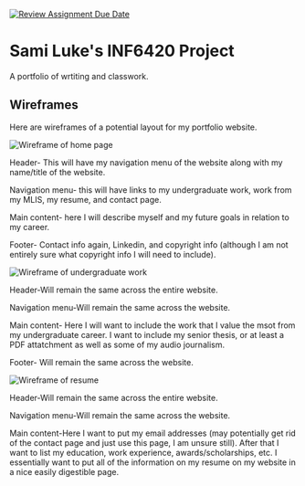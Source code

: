 [![Review Assignment Due Date](https://classroom.github.com/assets/deadline-readme-button-24ddc0f5d75046c5622901739e7c5dd533143b0c8e959d652212380cedb1ea36.svg)](https://classroom.github.com/a/cSGmFTKd)
# Sami Luke's INF6420 Project

A portfolio of wrtiting and classwork.

## Wireframes

Here are wireframes of a potential layout for my portfolio website.

![Wireframe of home page](Wireframes/IMG_1926.jpeg)

Header- This will have my navigation menu of the website along with my name/title of the website.


Navigation menu- this will have links to my undergraduate work, work from my MLIS, my resume, and contact page.

Main content- here I will describe myself and my future goals in relation to my career.

Footer- Contact info again, Linkedin, and copyright info (although I am not entirely sure what copyright info I will need to include).

![Wireframe of undergraduate work](Wireframes/IMG_1927.jpeg)

Header-Will remain the same across the entire website.

Navigation menu-Will remain the same across the website.

Main content- Here I will want to include the work that I value the msot from my undergraduate career. I want to include my senior thesis, or at least a PDF attatchment as well as some of my audio journalism. 

Footer- Will remain the same across the website.

![Wireframe of resume](Wireframes/IMG_1928.jpeg)

Header-Will remain the same across the entire website.

Navigation menu-Will remain the same across the website.

Main content-Here I want to put my email addresses (may potentially get rid of the contact page and just use this page, I am unsure still). After that I want to list my education, work experience, awards/scholarships, etc. I essentially want to put all of the information on my resume on my website in a nice easily digestible page. 